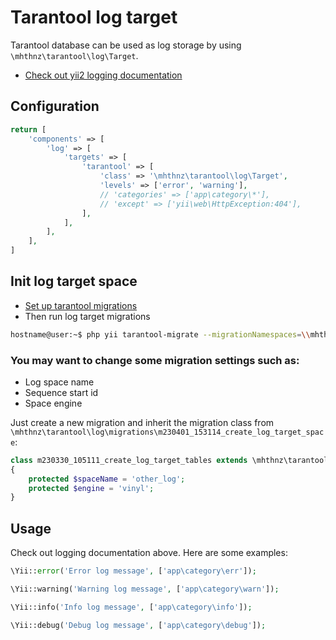 Tarantool log target
======================================
Tarantool database can be used as log storage by using `\mhthnz\tarantool\log\Target`.

* [Check out yii2 logging documentation](https://www.yiiframework.com/doc/guide/2.0/en/runtime-logging)

Configuration
--------------------------------------

```php
return [
    'components' => [
        'log' => [
            'targets' => [
                'tarantool' => [
                    'class' => '\mhthnz\tarantool\log\Target',
                    'levels' => ['error', 'warning'],
                    // 'categories' => ['app\category\*'],
                    // 'except' => ['yii\web\HttpException:404'],
                ],
            ],
        ],
    ],
]
```

Init log target space
-------------------------------------
* [Set up tarantool migrations](MIGRATIONS.md)
* Then run log target migrations
```bash
hostname@user:~$ php yii tarantool-migrate --migrationNamespaces=\\mhthnz\\tarantool\\log\\migrations
```

### You may want to change some migration settings such as:
- Log space name
- Sequence start id
- Space engine

Just create a new migration and inherit the migration class from `\mhthnz\tarantool\log\migrations\m230401_153114_create_log_target_space`:
```php
class m230330_105111_create_log_target_tables extends \mhthnz\tarantool\log\migrations\m230401_153114_create_log_target_space
{
    protected $spaceName = 'other_log';
    protected $engine = 'vinyl';
}
```

Usage
-------------------------
Check out logging documentation above. Here are some examples:

```php 
\Yii::error('Error log message', ['app\category\err']);

\Yii::warning('Warning log message', ['app\category\warn']);

\Yii::info('Info log message', ['app\category\info']);

\Yii::debug('Debug log message', ['app\category\debug']);
```